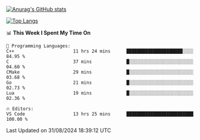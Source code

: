 [![Anurag's GitHub stats](https://github-readme-stats.vercel.app/api?username=wugouzi&count_private=true)](https://github.com/anuraghazra/github-readme-stats)

[![Top Langs](https://github-readme-stats.vercel.app/api/top-langs/?username=wugouzi&layout=compact&count_private=true&hide=html)](https://github.com/anuraghazra/github-readme-stats)

<!--START_SECTION:waka-->
📊 **This Week I Spent My Time On** 

```text
💬 Programming Languages: 
C++                      11 hrs 24 mins      █████████████████████░░░░   84.95 % 
C                        37 mins             █░░░░░░░░░░░░░░░░░░░░░░░░   04.60 % 
CMake                    29 mins             █░░░░░░░░░░░░░░░░░░░░░░░░   03.68 % 
Go                       21 mins             █░░░░░░░░░░░░░░░░░░░░░░░░   02.73 % 
Lua                      19 mins             █░░░░░░░░░░░░░░░░░░░░░░░░   02.36 % 

🔥 Editors: 
VS Code                  13 hrs 25 mins      █████████████████████████   100.00 % 
```


 Last Updated on 31/08/2024 18:39:12 UTC
<!--END_SECTION:waka-->

<!--
**wugouzi/wugouzi** is a ✨ _special_ ✨ repository because its `README.md` (this file) appears on your GitHub profile.

Here are some ideas to get you started:

- 🔭 I’m currently working on ...
- 🌱 I’m currently learning ...
- 👯 I’m looking to collaborate on ...
- 🤔 I’m looking for help with ...
- 💬 Ask me about ...
- 📫 How to reach me: ...
- 😄 Pronouns: ...
- ⚡ Fun fact: ...
-->
